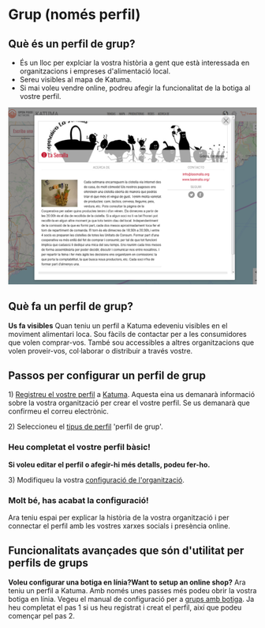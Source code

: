 # Grup \(només perfil\)

## Què és un perfil de grup?  <a id="what-is-a-hub-profile"></a>

* És un lloc per explciar la vostra història a gent que està interessada en organitzacions i empreses d'alimentació local.
* Sereu visibles al mapa de Katuma.
* Si mai voleu vendre online, podreu afegir la funcionalitat de la botiga al vostre perfil.

![](../.gitbook/assets/lasenallaperfilgrup.png)

## Què fa un perfil de grup?  <a id="what-does-it-do"></a>

**Us fa visibles** Quan teniu un perfil a Katuma edeveniu visibles en el moviment alimentari loca. Sou fàcils de contactar per a les consumidores que volen comprar-vos. També sou accessibles a altres organitzacions que volen proveir-vos, col·laborar o distribuir a través vostre.

## Passos per configurar un perfil de grup

1\) [Registreu el vostre perfil](https://guia.katuma.org/basic-features/register-and-create-your-profile) a [Katuma](https://app.katuma.org/register/auth#/signup?after_login=%2Fregister). Aquesta eina us demanarà informació sobre la vostra organització per crear el vostre perfil. Se us demanarà que confirmeu el correu electrònic.

2\) Seleccioneu el [tipus de perfil](https://guia.katuma.org/basic-features/tipus-de-perfils-disponibles) 'perfil de grup'.

### Heu completat el vostre perfil bàsic!

**Si voleu editar el perfil o afegir-hi més detalls, podeu fer-ho.**

3\) Modifiqueu la vostra [configuració de l'organització](https://guia.katuma.org/basic-features/configuracio-de-lorganitzacio).

### Molt bé, has acabat la configuració!  <a id="well-done-youre-set-up"></a>

Ara teniu espai per explicar la història de la vostra organització i per connectar el perfil amb les vostres xarxes socials i presència online.

## Funcionalitats avançades que són d'utilitat per perfils de grups  <a id="advanced-features-that-are-helpful-for-hubs-with-profiles"></a>

**Voleu configurar una botiga en línia?Want to setup an online shop?** Ara teniu un perfil a Katuma. Amb només unes passes més podeu obrir la vostra botiga en línia. Vegeu el manual de configuració per a [grups amb botiga](https://guia.katuma.org/manuals-de-configuracio/grup-botiga). Ja heu completat el pas 1 si us heu registrat i creat el perfil, així que podeu començar pel pas 2.

